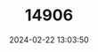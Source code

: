 ---
title: "14906"
category: "Noturus stanauli"
draft: false
date: 2024-02-22 13:03:50
languages:
  English: ["Pygmy Madtom"]
---